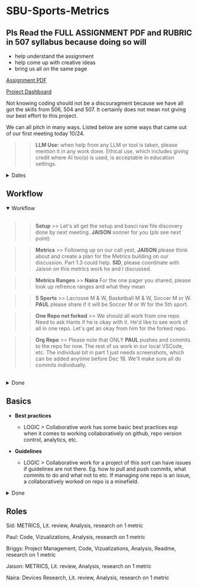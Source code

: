 # SBU-Sports-Metrics

## Pls Read the FULL ASSIGNMENT PDF and RUBRIC in 507 syllabus because doing so will
- help understand the assignment
- help come up with creative ideas
- bring us all on the same page

<a href="https://drive.google.com/file/d/1fVslUFFqXLZrEfhSfWfWuMLo8lgFD6PJ/view?usp=drive_link">Assignment PDF</a>

<a href="https://docs.google.com/spreadsheets/d/1D2qgsdDQvDmkh-0KBP8ZeCN6XTDnlafE4FvzQxHsMNw/edit?usp=sharing">Project Dashboard</a>

Not knowing coding should not be a discouragment because we have all got the skills from 506, 504 and 507. It certainly does not mean not giving our best effort to this project.

We can all pitch in many ways. Listed below are some ways that came out of our first meeting today 10/24. 

>> **LLM Use:** when help from any LLM or tool is taken, please mention it in any work done. Ethical use, which includes giving credit where AI too(s) is used, is acceptable in education settings.

<details>
<summary>Dates</summary>

#### Start Date: Oct 23, 2025

#### Presentation Date: Dec 01, 2025 (tentative)

#### End date: Dec 18, 2025 (to submit final github repo) 

> End date subject to change as all work needs to finish earlier to create and prep for the oresentation? Date of presentation is also TBD.

</details> 

## Workflow

<details open>
<summary>Workflow</summary>

<br />

>> **Setup** >> Let's all get the setup and basci raw file discovery done by next meeting. **JAISON** sooner for you (pls see next point) 

>> **Metrics** >> Following up on our call yest, **JAISON** please think about and create a plan for the Metrics building on our discussion. Part 1.3 could help. **SID**, please coordinate with Jaison on this metrics work he and I discussed.

>> **Metrics Ranges** >> **Naira** For the one pager you shared, please look up refrence ranges and what they mean

>> **5 Sports** >> Lacrosse M & W, Basketball M & W, Soccer M or W. **PAUL** please share if it will be Soccer M or W for the 5th sport.

>> **One Repo not forked** >> We should all work from one repo. Need to ask Hants if he is okay with it. He'd like to see work of all in one repo. Let's get an okay from him for the forked repo. 

>> **Org Repo** >> Please note that ONLY **PAUL** pushes and commits to the repo for now. The rest of us work in our local VSCode, etc. The individual bit in part 1 just needs screenshots, which can be added anytime before Dec 18. We'll make sure all do commits individually.

</details>

<br />

<details>
<summary>Done</summary>

<br />

<a href="https://docs.google.com/spreadsheets/d/1D2qgsdDQvDmkh-0KBP8ZeCN6XTDnlafE4FvzQxHsMNw/edit?usp=sharing"> This Project Dashboard</a> will help us track the project and our work. It is for use in dark theme; I have dry eye syndrome so can only use dark themes. It is a WIP and I'll keep updating it. Please use it to plan your project work. 

**Deliverables:** <a href="https://drive.google.com/file/d/17LduVg3WvynBAhsVIPSz_1B0waTUVw2e/view?usp=drive_link"> Jaison shared</a> a tabular deliverables with details mapped to rubric. <a href="https://drive.google.com/file/d/1QmyHZ6C8zxeYClI2dNw2fpnXIkcEc5iq/view?usp=drive_link"> Sid shared</a> a  simpler deliverable document. from the assignment PDF with deliverables and parts. I used these and the assignment PDF to create the dashboard so we know the nature of the beast we are dealing with.

**Initial discovery:** By looking at the datasets early as Paul is doing will help identify initial metrics etc that we can make a note of any discuss in the team meeting. The images in teams a great way to learn from his work. he is a professional coder, we can all learn from him, when he has not gone to Mars! (**Mars** is anytime you are away PQ, not just upstate!)

**Metrics** Naira has looked into the metrics; and has <a href="https://drive.google.com/file/d/1R-qnnoZuQb98LAnnHjDDmJQgyfOLqqAM/view?usp=drive_link"> shared </a> a one pager we can work work with to better understand the metrics.

</details>

## Basics

- **Best practices** 
    - LOGIC > Collaborative work has some basic best practices esp when it comes to working collaboratively on github, repo version control, analytics, etc.

- **Guidelines**
    - LOGIC > Collaborative work for a project of this sort can have issues if guidelines are not there. Eg. how to pull and push commits, what commits to do and what not to etc. If managing one repo is an issue, a collaboratively worked on repo is a minefield. 

<details>
<summary> Done </summary>

- **Slowing Down**
    - LOGIC > The assignment started this wednesday at night; most of us will need time to wrap our heads around it. we need to be patient and not  rush as that might risk ovehwelming the rest.

- Formalizing individual **roles** and **work scope**
    - LOGIC > If we have overlapping roles it will create chaos and discord, impacting project deliverables.

- Working with **branches**
    - LOGIC > Individual work can be highlighted. Main branch is not messed with even accidently. We can do wat we want with our own branches. Hants will need to see individual work too. Branches would be a great way to showcase a proper basic collaborative project.

</details>


## Roles

Sid: METRICS, Lit. review, Analysis, research on 1 metric

Paul: Code, Vizualizations, Analysis, research on 1 metric

Briggs: Project Management, Code, Vizualizations, Analysis, Readme, research on 1 metric

Jaison: METRICS, Lit. review, Analysis, research on 1 metric

Naira: Devices Research, Lit. review, Analysis, research on 1 metric


















